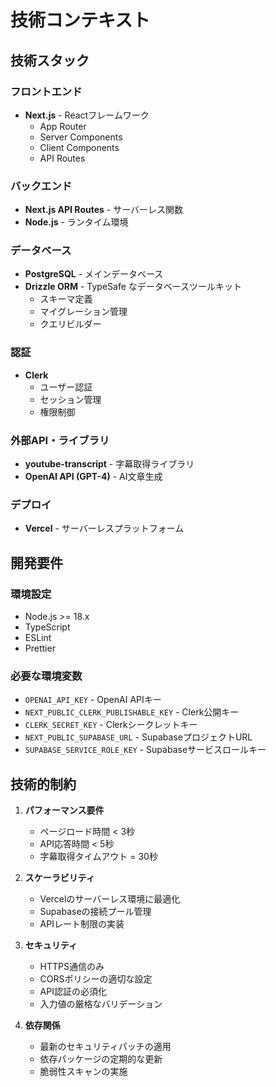 # 技術コンテキスト

## 技術スタック
### フロントエンド
- **Next.js** - Reactフレームワーク
  - App Router
  - Server Components
  - Client Components
  - API Routes

### バックエンド
- **Next.js API Routes** - サーバーレス関数
- **Node.js** - ランタイム環境

### データベース
- **PostgreSQL** - メインデータベース
- **Drizzle ORM** - TypeSafe なデータベースツールキット
  - スキーマ定義
  - マイグレーション管理
  - クエリビルダー

### 認証
- **Clerk**
  - ユーザー認証
  - セッション管理
  - 権限制御

### 外部API・ライブラリ
- **youtube-transcript** - 字幕取得ライブラリ
- **OpenAI API (GPT-4)** - AI文章生成

### デプロイ
- **Vercel** - サーバーレスプラットフォーム

## 開発要件
### 環境設定
- Node.js >= 18.x
- TypeScript
- ESLint
- Prettier

### 必要な環境変数
- `OPENAI_API_KEY` - OpenAI APIキー
- `NEXT_PUBLIC_CLERK_PUBLISHABLE_KEY` - Clerk公開キー
- `CLERK_SECRET_KEY` - Clerkシークレットキー
- `NEXT_PUBLIC_SUPABASE_URL` - SupabaseプロジェクトURL
- `SUPABASE_SERVICE_ROLE_KEY` - Supabaseサービスロールキー

## 技術的制約
1. **パフォーマンス要件**
   - ページロード時間 < 3秒
   - API応答時間 < 5秒
   - 字幕取得タイムアウト = 30秒

2. **スケーラビリティ**
   - Vercelのサーバーレス環境に最適化
   - Supabaseの接続プール管理
   - APIレート制限の実装

3. **セキュリティ**
   - HTTPS通信のみ
   - CORSポリシーの適切な設定
   - API認証の必須化
   - 入力値の厳格なバリデーション

4. **依存関係**
   - 最新のセキュリティパッチの適用
   - 依存パッケージの定期的な更新
   - 脆弱性スキャンの実施
